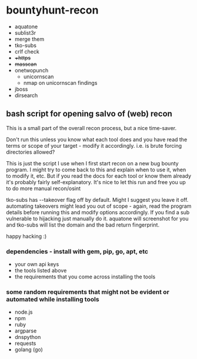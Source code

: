 # bountyhunt-recon
* aquatone
* sublist3r
* merge them
* tko-subs
* crlf check
* ~~+https~~
* ~~masscan~~
* onetwopunch
  * unicornscan
  * nmap on unicornscan findings
* jboss
* dirsearch

## bash script for opening salvo of (web) recon

This is a small part of the overall recon process, but a nice time-saver.

Don't run this unless you know what each tool does and you have read the terms or scope of your target - modify it accordingly. i.e. is brute forcing directories allowed?

This is just the script I use when I first start recon on a new bug bounty program. I might try to come back to this and explain when to use it, when to modify it, etc. But if you read the docs for each tool or know them already it's probably fairly self-explanatory. It's nice to let this run and free you up to do more manual recon/osint

tko-subs has --takeover flag off by default. Might I suggest you leave it off. automating takeovers might lead you out of scope - again, read the program details before running this and modify options accordingly. If you find a sub vulnerable to hijacking just manually do it. aquatone will screenshot for you and tko-subs will list the domain and the bad return fingerprint.

happy hacking :)


### dependencies - install with gem, pip, go, apt, etc

  * your own api keys
  * the tools listed above
  * the requirements that you come across installing the tools
  
### some random requirements that might not be evident or automated while installing tools
  * node.js
  * npm
  * ruby
  * argparse
  * dnspython
  * requests
  * golang (go)
